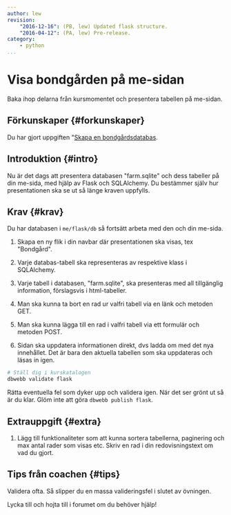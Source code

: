 ```yaml
---
author: lew
revision:
    "2016-12-16": (PB, lew) Updated flask structure.
    "2016-04-12": (PA, lew) Pre-release.
category:
    - python
...
```

Visa bondgården på me-sidan
===================================

Baka ihop delarna från kursmomentet och presentera tabellen på me-sidan.

<!--more-->


Förkunskaper {#forkunskaper}
-----------------------

Du har gjort uppgiften "[Skapa en bondgårdsdatabas](uppgift/skapa-en-bondgards-databas).



Introduktion {#intro}
-----------------------

Nu är det dags att presentera databasen "farm.sqlite" och dess tabeller på din me-sida, med hjälp av Flask och SQLAlchemy. Du bestämmer själv hur presentationen ska se ut så länge kraven uppfylls.



Krav {#krav}
-----------------------

Du har databasen i `me/flask/db` så fortsätt arbeta med den och din me-sida.

1. Skapa en ny flik i din navbar där presentationen ska visas, tex "Bondgård".

2. Varje databas-tabell ska representeras av respektive klass i SQLAlchemy.

3. Varje tabell i databasen, "farm.sqlite", ska presenteras med all tillgänglig information, förslagsvis i html-tabeller.  

4. Man ska kunna ta bort en rad ur valfri tabell via en länk och metoden GET.  

5. Man ska kunna lägga till en rad i valfri tabell via ett formulär och metoden POST.  

6. Sidan ska uppdatera informationen direkt, dvs ladda om med det nya innehållet. Det är bara den aktuella tabellen som ska uppdateras och läsas in igen.  


```bash
# Ställ dig i kurskatalogen
dbwebb validate flask
```

Rätta eventuella fel som dyker upp och validera igen. När det ser grönt ut så är du klar. Glöm inte att göra `dbwebb publish flask`.



Extrauppgift {#extra}
-----------------------

1. Lägg till funktionaliteter som att kunna sortera tabellerna, paginering och max antal rader som visas etc. Skriv en rad i din redovisningstext om vad du gjort.



Tips från coachen {#tips}
-----------------------

Validera ofta. Så slipper du en massa valideringsfel i slutet av övningen.

Lycka till och hojta till i forumet om du behöver hjälp!
